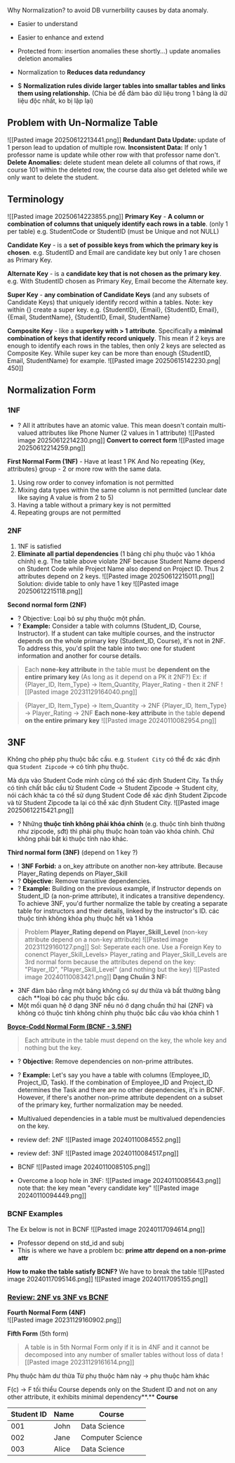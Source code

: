Why Normalization? to avoid DB vurnerbility causes by data anomaly. 
+ Easier to understand
+ Easier to enhance and extend
+ Protected from:
	 insertion anomalies
	 these shortly...)
	 update anomalies
	 deletion anomalies
	
+ Normalization to **Reduces data redundancy**

+ $ **Normalization rules divide larger tables into smallar tables and links them using relationship.** (Chia bé để đảm bảo dữ liệu trong 1 bảng là dữ liệu độc nhất, ko bị lặp lại) 

## Problem with Un-Normalize Table
![[Pasted image 20250612213441.png]]
	**Redundant Data Update:** update of 1 person lead to updation of multiple row.
	**Inconsistent Data:** If only 1 professor name is update while other row with that professor name don't. 
	**Delete Anomalies:** delete student mean delete all columns of that rows, if course 101 within the deleted row, the course data also get deleted while we only want to delete the student.  

## Terminology
![[Pasted image 20250614223855.png]]
**Primary Key** - **A column or combination of columns that uniquely identify each rows in a table**. (only 1 per table) 
	e.g. StudentCode or StudentID (must be Unique and not NULL)
	
**Candidate Key** -  is a **set of possible keys from which the primary key is chosen**.
	e.g. StudentID and Email are candidate key but only 1 are chosen as Primary Key. 
	
**Alternate Key** - is a **candidate key that is not chosen as the primary key**.  
	e.g. With StudentID chosen as Primary Key, Email become the Alternate key. 
	
**Super Key** - **any combination of Candidate Keys** (and any subsets of Candidate Keys) that uniquely identify record within a tables. 
	Note: key within {} create a super key. 
	e.g. {StudentID}, {Email}, {StudentID, Email}, {Email, StudentName}, {StudentID, Email, StudentName}
	
**Composite Key** - like a **superkey with > 1 attribute**. Specifically a **minimal combination of keys that identify record uniquely**. This mean if 2 keys are enough to identify each rows in the tables, then only 2 keys are selected as Composite Key.
	While super key can be more than enough {StudentID, Email, StudentName} for example. 
![[Pasted image 20250615142230.png| 450]]

 
## Normalization Form
### 1NF
+ ? All it attributes have an atomic value. This mean doesn't contain multi-valued attributes like Phone Numer (2 values in 1 attribute) ![[Pasted image 20250612214230.png]]
**Convert to correct form**
![[Pasted image 20250612214259.png]]

**First Normal Form (1NF)**  - Have at least 1 PK And No repeating {Key, attributes} group - 2 or more row with the same data.
1) Using row order to convey infomation is not permitted
2) Mixing data types within the same column is not permitted (unclear date like saying  A value is from 2 to 5)
3) Having a table without a primary key is not permitted
4) Repeating groups are not permitted

### 2NF
1) 1NF is satisfied 
2) **Eliminate all partial dependencies** (1 bảng chỉ phụ thuộc vào 1 khóa chính)
e.g. The table above violate 2NF because Student Name depend on Student Code while Project Name also depend on Project ID. Thus 2 attributes depend on 2 keys. 
![[Pasted image 20250612215011.png]]
Solution: divide table to only have 1 key
![[Pasted image 20250612215118.png]]

**Second normal form (2NF)** 
+ ? Objective: Loại bỏ sự phụ thuộc một phần.
+ ? **Example:** Consider a table with columns (Student_ID, Course, Instructor). If a student can take multiple courses, and the instructor depends on the whole primary key (Student_ID, Course), it's not in 2NF. To address this, you'd split the table into two: one for student information and another for course details.

> Each **none-key attribute** in the table must be **dependent on the entire primary key** (As long as it depend on a PK it 2NF?)
> Ex: if {Player_ID, Item_Type} -> Item_Quantity, Player_Rating - then it 2NF
![[Pasted image 20231129164040.png]]

> {Player_ID, Item_Type} -> Item_Quantity -> 2NF
> {Player_ID, Item_Type} -> Player_Rating -> 2NF
>  **Each none-key attribute** in the table  **depend on the entire primary key**
![[Pasted image 20240110082954.png]]


## 3NF
Không cho phép phụ thuộc bắc cầu. 
e.g. `Student City` có thể đc xác định qua `Student Zipcode` -> có tính phụ thuộc. 

Mà dựa vào Student Code mình cũng có thể xác định Student City. Ta thấy có tính chất bắc cầu từ Student Code -> Student Zipcode -> Student city, nói cách khác ta có thể sử dụng Student Code để xác định Student Zipcode và từ Student Zipcode ta lại có thể xác định Student City. 
![[Pasted image 20250612215421.png]]
+ ? Những **thuộc tính không phải khóa chính** (e.g. thuộc tính bình thường như zipcode, sđt) thì phải phụ thuộc hoàn toàn vào khóa chính. Chứ không phải bất kì thuộc tính nào khác. 

**Third normal form (3NF)** (depend on 1 key ?)
+ ! **3NF Forbid:** a on_key attribute on another non-key attribute. Because Player_Rating depends on Player_Skill
+ ? **Objective:** Remove transitive dependencies.
+ ? **Example:** Building on the previous example, if Instructor depends on Student_ID (a non-prime attribute), it indicates a transitive dependency. To achieve 3NF, you'd further normalize the table by creating a separate table for instructors and their details, linked by the instructor's ID. 
các thuộc tính không khóa phụ thuộc hết và 1 khóa
> Problem **Player_Rating depend on Player_Skill_Level** (non-key attribute depend on a non-key attribute)
![[Pasted image 20231129160127.png]]
Sol: Seperate each one. Use a Foreign Key to conenct Player_Skill_Levels> Player_rating and Player_Skill_Levels are 3rd normal form because the attributes depend on the key: "Player_ID", "Player_Skill_Level" (and nothing but the key)
![[Pasted image 20240110083421.png]]
**Dạng Chuẩn 3 NF:**
+ 3NF đảm bảo rằng một bảng không có sự dư thừa và bất thường bằng cách **loại bỏ các phụ thuộc bắc cầu.
+ Một mối quan hệ ở dạng 3NF nếu nó ở dạng chuẩn thứ hai (2NF) và không có thuộc tính không chính phụ thuộc bắc cầu vào khóa chính 1

**[Boyce-Codd Normal Form (BCNF - 3.5NF)](https://youtu.be/NNjUhvvwOrk?si=34Vtp5BJWbqzBaFd)**
> Each attribute in the table must depend on the key, the whole key and nothing but the key.
+ ? **Objective:** Remove dependencies on non-prime attributes.
+ ? **Example:** Let's say you have a table with columns (Employee_ID, Project_ID, Task). If the combination of Employee_ID and Project_ID determines the Task and there are no other dependencies, it's in BCNF. However, if there's another non-prime attribute dependent on a subset of the primary key, further normalization may be needed.
+ Multivalued dependencies in a table must be multivalued dependencies on the key.
+ review def: 2NF
![[Pasted image 20240110084552.png]]

+ review def: 3NF
![[Pasted image 20240110084517.png]]
+ BCNF
![[Pasted image 20240110085105.png]]
+ Overcome a loop hole in 3NF: 
![[Pasted image 20240110085643.png]]
note that: the key mean "every candidate key"
![[Pasted image 20240110094449.png]]

### BCNF Examples
The Ex below is not in BCNF
![[Pasted image 20240117094614.png]]
+ Professor depend on std_id and subj 
+ This is where we have a problem bc: **prime attr depend on a non-prime attr**

**How to make the table satisfy BCNF?** We have to break the table
![[Pasted image 20240117095146.png]]
![[Pasted image 20240117095155.png]]



### [Review: 2NF vs 3NF vs BCNF](https://chat.openai.com/share/442b423f-e413-4ef1-bde5-fb77773c45cc)
**Fourth Normal Form (4NF)**  
![[Pasted image 20231129160902.png]]

**Fifth Form** (5th form)
> A table is in 5th Normal Form only if it is in 4NF and it cannot be decomposed into any number of smaller tables without loss of data
![[Pasted image 20231129161614.png]]


Phụ thuộc hàm dư thừa
	Từ phụ thuộc hàm này -> phụ thuộc hàm khác

F(c) -> F tối thiểu 
	Course depends only on the Student ID and not on any other attribute, it exhibits minimal dependency**.**
**Course**

| Student ID | Name  | Course           |
| ---------- | ----- | ---------------- |
| 001        | John  | Data Science     |
| 002        | Jane  | Computer Science |
| 003        | Alice | Data Science     |

